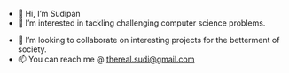 - 👋 Hi, I’m Sudipan
- 👀 I’m interested in tackling challenging computer science problems.
<!--- 🌱 I’m currently exploring concepts of DAA. --->
- 💞️ I’m looking to collaborate on interesting projects for the betterment of society.
- 📫 You can reach me @ thereal.sudi@gmail.com

<!---
sudipanpodder/sudipanpodder is a ✨ special ✨ repository because its `README.md` (this file) appears on your GitHub profile.
You can click the Preview link to take a look at your changes.
--->

